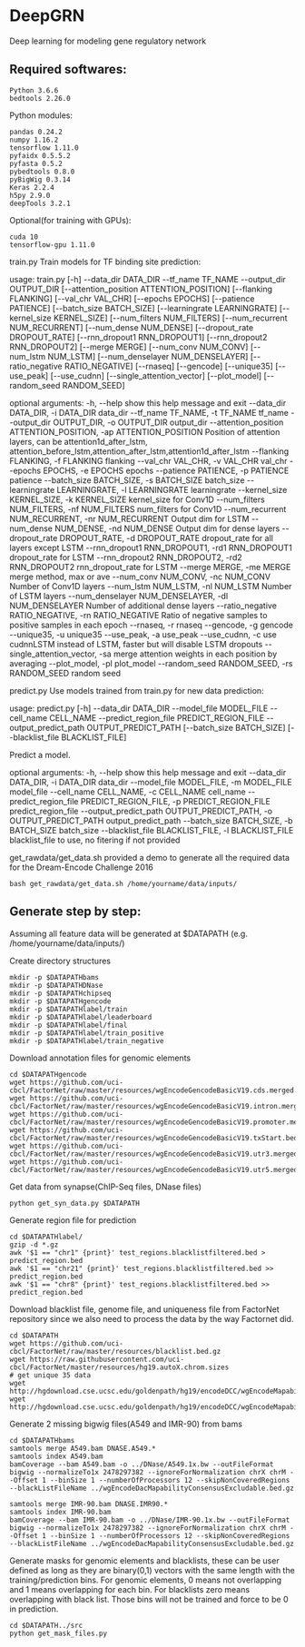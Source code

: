 # DeepGRN
Deep learning for modeling gene regulatory network

## Required softwares:

```
Python 3.6.6
bedtools 2.26.0
```

Python modules:
```
pandas 0.24.2
numpy 1.16.2
tensorflow 1.11.0
pyfaidx 0.5.5.2
pyfasta 0.5.2
pybedtools 0.8.0
pyBigWig 0.3.14
Keras 2.2.4
h5py 2.9.0
deepTools 3.2.1
```

Optional(for training with GPUs):

```
cuda 10
tensorflow-gpu 1.11.0
```

train.py Train models for TF binding site prediction:

usage: train.py [-h] --data_dir DATA_DIR --tf_name TF_NAME --output_dir
                OUTPUT_DIR [--attention_position ATTENTION_POSITION]
                [--flanking FLANKING] [--val_chr VAL_CHR] [--epochs EPOCHS]
                [--patience PATIENCE] [--batch_size BATCH_SIZE]
                [--learningrate LEARNINGRATE] [--kernel_size KERNEL_SIZE]
                [--num_filters NUM_FILTERS] [--num_recurrent NUM_RECURRENT]
                [--num_dense NUM_DENSE] [--dropout_rate DROPOUT_RATE]
                [--rnn_dropout1 RNN_DROPOUT1] [--rnn_dropout2 RNN_DROPOUT2]
                [--merge MERGE] [--num_conv NUM_CONV] [--num_lstm NUM_LSTM]
                [--num_denselayer NUM_DENSELAYER]
                [--ratio_negative RATIO_NEGATIVE] [--rnaseq] [--gencode]
                [--unique35] [--use_peak] [--use_cudnn]
                [--single_attention_vector] [--plot_model]
                [--random_seed RANDOM_SEED]

optional arguments:
  -h, --help            show this help message and exit
  --data_dir DATA_DIR, -i DATA_DIR
                        data_dir
  --tf_name TF_NAME, -t TF_NAME
                        tf_name
  --output_dir OUTPUT_DIR, -o OUTPUT_DIR
                        output_dir
  --attention_position ATTENTION_POSITION, -ap ATTENTION_POSITION
                        Position of attention layers, can be attention1d_after_lstm, attention_before_lstm,attention_after_lstm,attention1d_after_lstm
  --flanking FLANKING, -f FLANKING
                        flanking
  --val_chr VAL_CHR, -v VAL_CHR
                        val_chr
  --epochs EPOCHS, -e EPOCHS
                        epochs
  --patience PATIENCE, -p PATIENCE
                        patience
  --batch_size BATCH_SIZE, -s BATCH_SIZE
                        batch_size
  --learningrate LEARNINGRATE, -l LEARNINGRATE
                        learningrate
  --kernel_size KERNEL_SIZE, -k KERNEL_SIZE
                        kernel_size for Conv1D
  --num_filters NUM_FILTERS, -nf NUM_FILTERS
                        num_filters for Conv1D
  --num_recurrent NUM_RECURRENT, -nr NUM_RECURRENT
                        Output dim for LSTM
  --num_dense NUM_DENSE, -nd NUM_DENSE
                        Output dim for dense layers
  --dropout_rate DROPOUT_RATE, -d DROPOUT_RATE
                        dropout_rate for all layers except LSTM
  --rnn_dropout1 RNN_DROPOUT1, -rd1 RNN_DROPOUT1
                        dropout_rate for LSTM
  --rnn_dropout2 RNN_DROPOUT2, -rd2 RNN_DROPOUT2
                        rnn_dropout_rate for LSTM
  --merge MERGE, -me MERGE
                        merge method, max or ave
  --num_conv NUM_CONV, -nc NUM_CONV
                        Number of Conv1D layers
  --num_lstm NUM_LSTM, -nl NUM_LSTM
                        Number of LSTM layers
  --num_denselayer NUM_DENSELAYER, -dl NUM_DENSELAYER
                        Number of additional dense layers
  --ratio_negative RATIO_NEGATIVE, -rn RATIO_NEGATIVE
                        Ratio of negative samples to positive samples in each epoch
  --rnaseq, -r          rnaseq
  --gencode, -g         gencode
  --unique35, -u        unique35
  --use_peak, -a        use_peak
  --use_cudnn, -c       use cudnnLSTM instead of LSTM, faster but will disable LSTM dropouts
  --single_attention_vector, -sa
                        merge attention weights in each position by averaging
  --plot_model, -pl     plot_model
  --random_seed RANDOM_SEED, -rs RANDOM_SEED
                        random seed


predict.py Use models trained from train.py for new data prediction:

usage: predict.py [-h] --data_dir DATA_DIR --model_file MODEL_FILE --cell_name
                  CELL_NAME --predict_region_file PREDICT_REGION_FILE
                  --output_predict_path OUTPUT_PREDICT_PATH
                  [--batch_size BATCH_SIZE] [--blacklist_file BLACKLIST_FILE]

Predict a model.

optional arguments:
  -h, --help            show this help message and exit
  --data_dir DATA_DIR, -i DATA_DIR
                        data_dir
  --model_file MODEL_FILE, -m MODEL_FILE
                        model_file
  --cell_name CELL_NAME, -c CELL_NAME
                        cell_name
  --predict_region_file PREDICT_REGION_FILE, -p PREDICT_REGION_FILE
                        predict_region_file
  --output_predict_path OUTPUT_PREDICT_PATH, -o OUTPUT_PREDICT_PATH
                        output_predict_path
  --batch_size BATCH_SIZE, -b BATCH_SIZE
                        batch_size
  --blacklist_file BLACKLIST_FILE, -l BLACKLIST_FILE
                        blacklist_file to use, no fitering if not provided


get_rawdata/get_data.sh provided a demo to generate all the required data for the Dream-Encode Challenge 2016

```
bash get_rawdata/get_data.sh /home/yourname/data/inputs/
```

## Generate step by step:
Assuming all feature data will be generated at $DATAPATH (e.g. /home/yourname/data/inputs/)

Create directory structures

```
mkdir -p $DATAPATHbams
mkdir -p $DATAPATHDNase
mkdir -p $DATAPATHchipseq
mkdir -p $DATAPATHgencode
mkdir -p $DATAPATHlabel/train
mkdir -p $DATAPATHlabel/leaderboard
mkdir -p $DATAPATHlabel/final
mkdir -p $DATAPATHlabel/train_positive
mkdir -p $DATAPATHlabel/train_negative
```


Download annotation files for genomic elements

```
cd $DATAPATHgencode
wget https://github.com/uci-cbcl/FactorNet/raw/master/resources/wgEncodeGencodeBasicV19.cds.merged.bed.gz
wget https://github.com/uci-cbcl/FactorNet/raw/master/resources/wgEncodeGencodeBasicV19.intron.merged.bed.gz
wget https://github.com/uci-cbcl/FactorNet/raw/master/resources/wgEncodeGencodeBasicV19.promoter.merged.bed.gz
wget https://github.com/uci-cbcl/FactorNet/raw/master/resources/wgEncodeGencodeBasicV19.txStart.bed.gz
wget https://github.com/uci-cbcl/FactorNet/raw/master/resources/wgEncodeGencodeBasicV19.utr3.merged.bed.gz
wget https://github.com/uci-cbcl/FactorNet/raw/master/resources/wgEncodeGencodeBasicV19.utr5.merged.bed.gz
```

Get data from synapse(ChIP-Seq files, DNase files)

```
python get_syn_data.py $DATAPATH
```

Generate region file for prediction

```
cd $DATAPATHlabel/
gzip -d *.gz
awk '$1 == "chr1" {print}' test_regions.blacklistfiltered.bed > predict_region.bed
awk '$1 == "chr21" {print}' test_regions.blacklistfiltered.bed >> predict_region.bed
awk '$1 == "chr8" {print}' test_regions.blacklistfiltered.bed >> predict_region.bed
```

Download blacklist file, genome file, and uniqueness file from FactorNet repository since we also need to process the data by the way Factornet did.

```
cd $DATAPATH
wget https://github.com/uci-cbcl/FactorNet/raw/master/resources/blacklist.bed.gz
wget https://raw.githubusercontent.com/uci-cbcl/FactorNet/master/resources/hg19.autoX.chrom.sizes
# get unique 35 data
wget http://hgdownload.cse.ucsc.edu/goldenpath/hg19/encodeDCC/wgEncodeMapability/wgEncodeDukeMapabilityUniqueness35bp.bigWig
wget http://hgdownload.cse.ucsc.edu/goldenpath/hg19/encodeDCC/wgEncodeMapability/wgEncodeDacMapabilityConsensusExcludable.bed.gz
```

Generate 2 missing bigwig files(A549 and IMR-90) from bams

```
cd $DATAPATHbams
samtools merge A549.bam DNASE.A549.*
samtools index A549.bam
bamCoverage --bam A549.bam -o ../DNase/A549.1x.bw --outFileFormat bigwig --normalizeTo1x 2478297382 --ignoreForNormalization chrX chrM --Offset 1 --binSize 1 --numberOfProcessors 12 --skipNonCoveredRegions --blackListFileName ../wgEncodeDacMapabilityConsensusExcludable.bed.gz

samtools merge IMR-90.bam DNASE.IMR90.*
samtools index IMR-90.bam 
bamCoverage --bam IMR-90.bam -o ../DNase/IMR-90.1x.bw --outFileFormat bigwig --normalizeTo1x 2478297382 --ignoreForNormalization chrX chrM --Offset 1 --binSize 1 --numberOfProcessors 12 --skipNonCoveredRegions --blackListFileName ../wgEncodeDacMapabilityConsensusExcludable.bed.gz
```


Generate masks for genomic elements and blacklists, these can be user defined as long as they are binary(0,1) vectors with the same length with the training/prediction bins. For genomic elements, 0 means not overlapping and 1 means overlapping for each bin. For blacklists zero means overlapping with black list. Those bins will not be trained and force to be 0 in prediction.

```
cd $DATAPATH../src
python get_mask_files.py
```







